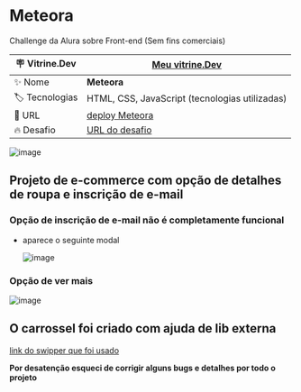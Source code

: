 # Meteora

Challenge da Alura sobre Front-end (Sem fins comerciais)

| :placard: Vitrine.Dev |   [Meu vitrine.Dev](https://cursos.alura.com.br/user/fabricioz2011)  |
| -------------  | --- |
| :sparkles: Nome        | **Meteora**
| :label: Tecnologias | HTML, CSS, JavaScript (tecnologias utilizadas)
| :rocket: URL         | [deploy Meteora](https://meteora-liart.vercel.app/)
| :fire: Desafio     | [URL do desafio](https://www.alura.com.br/challenges/front-end-7)

<!-- Inserir imagem com a #vitrinedev ao final do link -->
![image](https://github.com/FabricioZago/Meteora/assets/124259349/06473390-129a-461c-8075-3fd500b2bc9e#vitrinedev)


## Projeto de e-commerce com opção de detalhes de roupa e inscrição de e-mail

### Opção de inscrição de e-mail não é completamente funcional

- aparece o seguinte modal

  ![image](https://github.com/FabricioZago/Meteora/assets/124259349/427a593a-2e16-4c9c-9eb4-2de0c8a58d05)

### Opção de ver mais

![image](https://github.com/FabricioZago/Meteora/assets/124259349/c6d2411d-4869-49af-958a-2b94e9138636)

## O carrossel foi criado com ajuda de lib externa
[link do swipper que foi usado](https://swiperjs.com)

**Por desatenção esqueci de corrigir alguns bugs e detalhes por todo o projeto**
